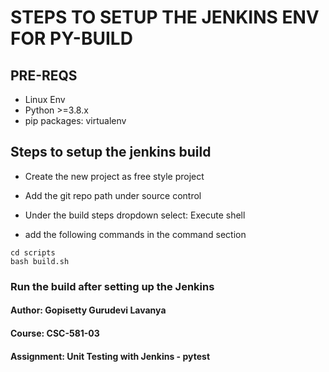 # STEPS TO SETUP THE JENKINS ENV FOR PY-BUILD

## PRE-REQS
- Linux Env
- Python >=3.8.x
- pip packages: virtualenv

## Steps to setup the jenkins build
- Create the new project as free style project

- Add the git repo path under source control

- Under the build steps dropdown select: Execute shell

- add the following commands in the command section
```
cd scripts
bash build.sh
```

### Run the build after setting up the Jenkins

#### Author: Gopisetty Gurudevi Lavanya
#### Course: CSC-581-03
#### Assignment: Unit Testing with Jenkins - pytest 

